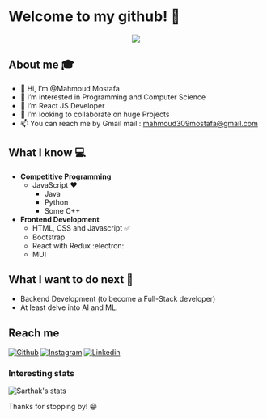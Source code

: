 # Welcome to my github! 👋

<div align="center">
	<img src="https://s10.gifyu.com/images/ezgif.com-gif-maker1ba4f6e6b425ad6c.gif">
</div>

## About me :mortar_board:
  - 👋 Hi, I’m @Mahmoud Mostafa
  - 👀 I’m interested in Programming and Computer Science
  - 🌱 I’m React JS Developer
  - 💞️ I’m looking to collaborate on huge Projects
  - 📫 You can reach me by Gmail mail : mahmoud309mostafa@gmail.com

## What I know :computer:
- **Competitive Programming**
  - JavaScript ❤️
	- Java 
	- Python
	- Some C++
- **Frontend Development**
	- HTML, CSS and Javascript :white_check_mark:
	- Bootstrap
	- React with Redux :electron:
	- MUI

## What I want to do next :thinking:
- Backend Development (to become a Full-Stack developer)
- At least delve into AI and ML.

## Reach me 
[![Github](https://img.shields.io/github/followers/mahmoudjhonny?label=Follow&style=social)](https://github.com/mahmoudjhonny)
[![Instagram](https://img.shields.io/badge/-@mahmoud_johhny-red?style=flat-square&logo=instagram&logoColor=white&link=https://www.instagram.com/mahmoud_jhonny/)](https://www.instagram.com/mahmoud_johhny/)
[![Linkedin](https://img.shields.io/badge/-Mahmoud%20Mostafa-blue?style=flat-square&logo=linkedin&logoColor=white&link=https://www.linkedin.com/in/mahmoud-mostafa-35b879216/)](https://www.linkedin.com/in/mahmoud-mostafa-35b879216/)

### Interesting stats

![Sarthak's stats](https://github-readme-stats.vercel.app/api?username=sarthakbh321&show_icons=true)

Thanks for stopping by! 😁
